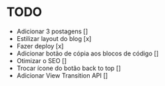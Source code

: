 # TODO

- Adicionar 3 postagens []
- Estilizar layout do blog [x]
- Fazer deploy [x]
- Adicionar botão de cópia aos blocos de código []
- Otimizar o SEO []
- Trocar ícone do botão back to top []
- Adicionar View Transition API []
